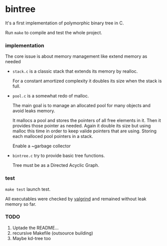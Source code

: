 # bintree

It's a first implementation of polymorphic binary tree in C.

Run `make` to compile and test the whole project.



### implementation

The core issue is about memory management like extend memory as needed

- `stack.c` is a classic stack that extends its memory by realloc.

  For a constant amortized complexity it doubles its size when the stack is full.

- `pool.c` is a somewhat redo of malloc.

  The main goal is to manage an allocated pool for many objects and avoid leaks memory. 

  It mallocs a pool and stores the pointers of all free elements in it. Then it provides those pointer as needed. Again it double its size but using malloc this time in order to keep valide pointers that are using. Storing each malloced pool pointers in a stack.

  Enable a ~garbage collector

- `bintree.c` try to provide basic tree functions.

  Tree must be as a Directed Acyclic Graph.

### test

`make test` launch test.

All executables were checked by [valgrind](http://valgrind.org) and remained without leak memory so far.



### TODO

1. Uptade the README...
2. recursive Makefile (outsource building)
3. Maybe kd-tree too
